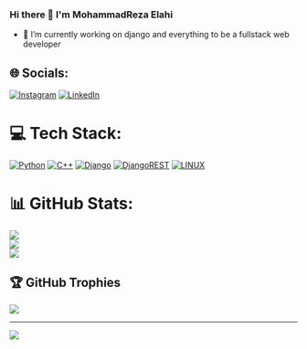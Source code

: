### Hi there 👋 I'm MohammadReza Elahi
- 🔭 I’m currently working on django and everything to be a fullstack web developer


## 🌐 Socials:
[![Instagram](https://img.shields.io/badge/Instagram-%23E4405F.svg?logo=Instagram&logoColor=white)](https://instagram.com/mre_129) [![LinkedIn](https://img.shields.io/badge/LinkedIn-%230077B5.svg?logo=linkedin&logoColor=white)](https://linkedin.com/in/mohammadrezaelahi) 

# 💻 Tech Stack:
[![Python](https://img.shields.io/badge/python-3670A0?style=flat&logo=python&logoColor=ffdd54)](https://github.com/mohammadrezaelahi) [![C++](https://img.shields.io/badge/c++-%2300599C.svg?style=flat&logo=c%2B%2B&logoColor=white)](https://github.com/mohammadrezaelahi) [![Django](https://img.shields.io/badge/django-%23092E20.svg?style=flat&logo=django&logoColor=white)](https://github.com/mohammadrezaelahi) [![DjangoREST](https://img.shields.io/badge/DJANGO-REST-ff1709?style=flat&logo=django&logoColor=white&color=ff1709&labelColor=gray)](https://github.com/mohammadrezaelahi) [![LINUX](https://img.shields.io/badge/Linux-FCC624?style=flat&logo=linux&logoColor=black)](https://github.com/mohammadrezaelahi)
# 📊 GitHub Stats:
[![](https://github-readme-stats.vercel.app/api?username=mohammadrezaelahi&theme=dark&hide_border=false&include_all_commits=true&count_private=true)](https://github.com/mohammadrezaelahi)<br/>
[![](https://github-readme-streak-stats.herokuapp.com/?user=mohammadrezaelahi&theme=dark&hide_border=false)](https://github.com/mohammadrezaelahi)<br/>
[![](https://github-readme-stats.vercel.app/api/top-langs/?username=mohammadrezaelahi&theme=dark&hide_border=false&include_all_commits=true&count_private=true&layout=compact)](https://github.com/mohammadrezaelahi)

## 🏆 GitHub Trophies
[![](https://github-profile-trophy.vercel.app/?username=mohammadrezaelahi&theme=flat&no-frame=false&no-bg=false&margin-w=4)](https://github.com/mohammadrezaelahi)

---
[![](https://visitcount.itsvg.in/api?id=mohammadrezaelahi&icon=5&color=12)](https://github.com/mohammadrezaelahi)

<!-- Proudly created with GPRM ( https://gprm.itsvg.in ) -->
